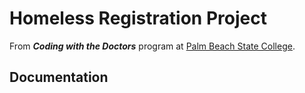 # Homeless Registration Project
From **_Coding with the Doctors_** program at [Palm Beach State College](https://www.palmbeachstate.edu/).

## Documentation
